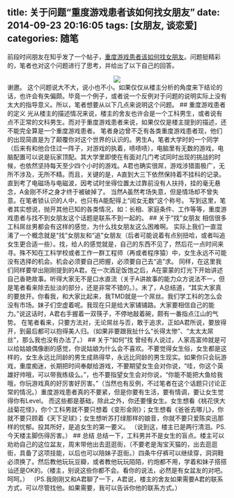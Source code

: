 title: 关于问题“重度游戏患者该如何找女朋友”
date: 2014-09-23 20:16:05
tags: [女朋友, 谈恋爱]
categories: 随笔
---      
前段时间朋友在知乎发了一个帖子，[重度游戏患者该如何找女朋友](http://www.zhihu.com/question/25384223/answer/30652365?group_id=834892715)。问题挺精彩的，笔者也对这个问题进行了思考，并给出了以下自己的回答。   
<div style="text-align:center"><img src ="http://ww3.sinaimg.cn/large/6d5c542dgw1ekmqct409oj21kw0w6twv.jpg" /></div>
谢邀。      
这个问题说大不大，说小也不小。如果仅仅从楼主分析的角度来下结论的话，也许会有失偏颇。毕竟一个例子，或者说一个反例对于问题的说明实际上没有太大的指导意义。所以，笔者想要从以下几点来说明这个问题。<!--more-->    
##  重度游戏患者的定义       
光从楼主的描述情况来说，楼主的舍友也许会是一个工科男生，或者说有点不正常的文科男生。而对于重度游戏患者来说，如果仅仅是楼主提到的描述，还不能完全算是一个重度游戏患者。    
笔者身边曾不乏有各类重度游戏患者现，他们的出现简直是为了颠覆你对这个世界的认识的。男生A，笔者大学时的一个同学（后来有和他合住过一阵子，对游戏的执着，啧啧啧），电脑里有无数的游戏，电脑配置可以说是玩家顶配。其大学里即使在有面对几门考试同时出现的挑战的时候，也依然坚持每天至少四个小时的游戏。A君也确实很屌，游戏涉猎面极广，无所不涉及，无所不精。而且，关键的是，A直到大三下依然保持着不挂科的记录。直到考了电磁场与电磁波，因考试时坐得位置太过靠前没有人扶持，挂的毫无悬念，A金刚不坏之身才终于被破掉了。    
当然A虽然考场失意，但是情场却不曾失意。在笔者锁认识的人中，也只有A能配得上“阅女无数”这个称号。     
写到这里，笔者其实想说，抛开其他已知的各类情况，如：长相、家庭条件、工作等等，重度游戏患者与找不到女朋友这个话题是联系不到一起的。     
## 关于“找”女朋友
相信很多工科屌丝男都会有这样的感觉，为什么找女朋友这么困难啊。     
实际上我们一直混淆了一个概念就是“找”女朋友和“追”女朋友（后者可能说着有点别扭哈，或者叫追女生更合适一些）。找，给人的感觉就是，自己的东西不见了，然后花一点时间来寻。殊不知在工科学校或者工作一群工程师（再或者程序猿）中，女生永远不可能没有选择的机会。机会必须要自己把握，必须要自己去“追”求。       
同样，在这里我们同样要举出刚刚提到的A君。在一次酒足饭饱之后，A在蒙蒙的灯光下开始讲述自己香艳故事。听得大家无不是口水直流（关于A讲故事的能力众方说法不一，但是笔者看来除去扯淡的部分，还是非常不错的。）。末了，A总结道，“其实大家真的要放开。你看我，和大家比起来，我TMD就是一个屌丝。我们学工科的怎么会没有市场。妹子们空虚着呢。我现在只是给大家铺铺路。大家要相信自己的能力。”说这话时，A君右手握着一双筷子，不停地敲着碗，颇有一番指点江山的气势。         
在笔者看来，只要方法对，无论屌丝与否，敢于追求，正如A君所说，要放得开，到最后都可以抱得美人归。（如果非要跟我扯什么“长得太惨”、“太太太屌丝”，那么我也没有办法了。）      
## 关于“如何”找       
曾经有人说过，人家高富帅就是可以给姑娘偶像剧的感觉，你说姑娘为什么会不喜欢。不要觉得女生俗，女生都是这样的，女生永远比同龄的男生成熟得早，永远比同龄的男生现实。如果你只会玩游戏，重度痴迷，长期把时间奉献给游戏，不要期望女生会对你说，“哇，你这个英雄好帅哦，可以带我练级么。”，也不要指望女生会对你说，“你能不能把大鱼给我哦，你玩游戏真的好厉害好厉害。”（当然也有反例，不过笔者在这个话题只讨论正常的情况。）重度游戏患者真的不要紧，但是你要有生活，要有情调，要让女生觉得你有Level。        
而这些都是基础，除此之外，你还要懂女生。女生想看《桃花侠大战菊花怪》，你个工科男就不要只想着《变形金刚》；女生想看《爸爸去哪儿》，你就不要只顾着《天下足球》；女生想听苏打绿那样的娘音，你就不要只爱陈奕迅那样的忧郁。投其所好，是追女生的第一要义。          
（说到这，楼主已是两行清泪。PS.今天楼主脚伤得厉害。）         
## 总结   
总结一下，工科男并不是女生的盲点。楼主可以劝劝自己的这位盆友，周末带他出去逛逛街，（不要老是淘宝天猫的，出去逛逛街，具备了这项技能，以后也可以陪妹子逛街。）四条牛仔裤可以继续穿，洞洞鞋必须换了。然后教他玩玩豆瓣，或者教他玩玩陌陌，约炮都不用，学着和妹子搭搭讪还是OK的。（楼主，别说这些你都不会。看你的说法，必然是有女盆友的对吧。呵呵。）     
（PS.我刚刚又和A君聊了一下，A君说，楼主的舍友如果需要A君的联系方式，可以尽管找他。如果需要，我可以告诉你他的联系方式。）    

